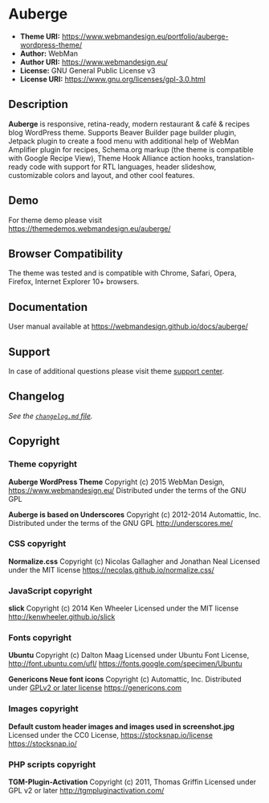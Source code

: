 # Auberge

* **Theme URI:**    https://www.webmandesign.eu/portfolio/auberge-wordpress-theme/
* **Author:**       WebMan
* **Author URI:**   https://www.webmandesign.eu/
* **License:**      GNU General Public License v3
* **License URI:**  https://www.gnu.org/licenses/gpl-3.0.html


## Description

**Auberge** is responsive, retina-ready, modern restaurant & café & recipes blog WordPress theme. Supports Beaver Builder page builder plugin, Jetpack plugin to create a food menu with additional help of WebMan Amplifier plugin for recipes, Schema.org markup (the theme is compatible with Google Recipe View), Theme Hook Alliance action hooks, translation-ready code with support for RTL languages, header slideshow, customizable colors and layout, and other cool features.


## Demo

For theme demo please visit https://themedemos.webmandesign.eu/auberge/


## Browser Compatibility

The theme was tested and is compatible with Chrome, Safari, Opera, Firefox, Internet Explorer 10+ browsers.


## Documentation

User manual available at https://webmandesign.github.io/docs/auberge/


## Support

In case of additional questions please visit theme [support center](https://www.webmandesign.eu/reference/#links-support).


## Changelog

*See the [`changelog.md` file](https://github.com/webmandesign/auberge/blob/master/changelog.md).*


## Copyright


### Theme copyright

**Auberge WordPress Theme**
Copyright (c) 2015 WebMan Design, https://www.webmandesign.eu/
Distributed under the terms of the GNU GPL

**Auberge is based on Underscores**
Copyright (c) 2012-2014 Automattic, Inc.
Distributed under the terms of the GNU GPL
http://underscores.me/


### CSS copyright

**Normalize.css**
Copyright (c) Nicolas Gallagher and Jonathan Neal
Licensed under the MIT license
https://necolas.github.io/normalize.css/


### JavaScript copyright

**slick**
Copyright (c) 2014 Ken Wheeler
Licensed under the MIT license
http://kenwheeler.github.io/slick


### Fonts copyright

**Ubuntu**
Copyright (c) Dalton Maag
Licensed under Ubuntu Font License, http://font.ubuntu.com/ufl/
https://fonts.google.com/specimen/Ubuntu

**Genericons Neue font icons**
Copyright (c) Automattic, Inc.
Distributed under [GPLv2 or later license](https://www.gnu.org/licenses/gpl-2.0.html)
https://genericons.com


### Images copyright

**Default custom header images and images used in screenshot.jpg**
Licensed under the CC0 License, https://stocksnap.io/license
https://stocksnap.io/


### PHP scripts copyright

**TGM-Plugin-Activation**
Copyright (c) 2011, Thomas Griffin
Licensed under GPL v2 or later
http://tgmpluginactivation.com/
